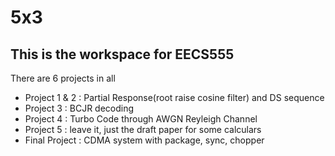 # 5x3

## This is the workspace for EECS555
There are 6 projects in all
- Project 1 & 2 : Partial Response(root raise cosine filter) and DS sequence
- Project 3 : BCJR decoding
- Project 4 : Turbo Code through AWGN Reyleigh Channel
- Project 5 : leave it, just the draft paper for some calculars
- Final Project : CDMA system with package, sync, chopper